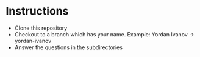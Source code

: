 # Instructions

* Clone this repository
* Checkout to a branch which has your name. Example: Yordan Ivanov -> yordan-ivanov
* Answer the questions in the subdirectories
